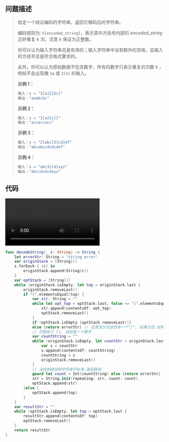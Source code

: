 ## 问题描述

> 给定一个经过编码的字符串，返回它解码后的字符串。
>
> 编码规则为: `k[encoded_string]`，表示其中方括号内部的 *encoded_string* 正好重复 *k* 次。注意 *k* 保证为正整数。
>
> 你可以认为输入字符串总是有效的；输入字符串中没有额外的空格，且输入的方括号总是符合格式要求的。
>
> 此外，你可以认为原始数据不包含数字，所有的数字只表示重复的次数 *k* ，例如不会出现像 `3a` 或 `2[4]` 的输入。
>
> **示例 1：**
>
> ```swift
> 输入：s = "3[a]2[bc]"
> 输出："aaabcbc"
> ```
>
> **示例 2：**
>
> ```swift
> 输入：s = "3[a2[c]]"
> 输出："accaccacc"
> ```
>
> **示例 3：**
>
> ```swift
> 输入：s = "2[abc]3[cd]ef"
> 输出："abcabccdcdcdef"
> ```
>
> **示例 4：**
>
> ```swift
> 输入：s = "abc3[cd]xyz"
> 输出："abccdcdcdxyz"
> ```

## 代码

<video src="/Users/chenwang/Desktop/study/algorithms/%E6%95%B0%E6%8D%AE%E7%BB%93%E6%9E%84&amp;%E7%AE%97%E6%B3%95/png/2020-06-10%2011.46.17.mov"></video>

```swift
func decodeString(_ s: String) -> String {
    let errorStr: String = "string error"
    var originStack = [String]()
    s.forEach { (c) in
        originStack.append(String(c))
    }
    var optStack = [String]()
    while !originStack.isEmpty, let top = originStack.last {
        originStack.removeLast()
        if "[".elementsEqual(top) {
            var str: String = ""
            while let opt_top = optStack.last, false == "]".elementsEqual(opt_top) {
                str.append(contentsOf: opt_top)
                optStack.removeLast()
            }
            if !optStack.isEmpty {optStack.removeLast()}
            else {return errorStr} // 这里至少应该还有一个"]", 如果为空,说明原始字符串格式有误,返回error
            // 匹配到了 [], 找前面一个数字
            var countString = ""
            while !originStack.isEmpty, let countStr = originStack.last, let _ = Int(countStr) {
                var s = countStr
                s.append(contentsOf: countString)
                countString = s
                originStack.removeLast()
            }
            // 没找到就说明字符串不标准,返回错误
            guard let count = Int(countString) else {return errorStr}
            str = String.init(repeating: str, count: count)
            optStack.append(str)
        }else {
            optStack.append(top)
        }
    }
    var resultStr = ""
    while !optStack.isEmpty, let top = optStack.last {
        resultStr.append(contentsOf: top)
        optStack.removeLast()
    }
    return resultStr
}
```

